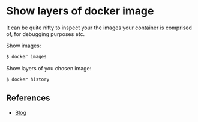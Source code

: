 # Show layers of docker image

It can be quite nifty to inspect your the images your container is comprised of, for debugging purposes etc.

Show images:

```bash
$ docker images
```

Show layers of you chosen image:

```bash
$ docker history
```

## References

- [Blog](http://blog.arungupta.me/show-layers-of-docker-image/)